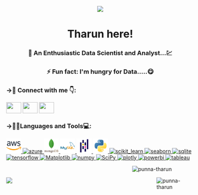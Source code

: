 <p align="center"><img src="https://user-images.githubusercontent.com/112575126/235303194-ac77b7e4-8af8-4b1a-8cfc-33cde72fd45e.gif"></p><h1 align="center">Tharun here!</h1>
<h3 align="center">🔭 An Enthusiastic Data Scientist and Analyst...💹</h3>
<h3 align="center">⚡ Fun fact: I'm hungry for Data.....😋</h3>


<h3 align="left">->📩 Connect with me 👇:</h3>
<p align="left">
<a href="https://www.linkedin.com/in/punna-tharun/" target="blank"><img align="center" src="https://raw.githubusercontent.com/rahuldkjain/github-profile-readme-generator/master/src/images/icons/Social/linked-in-alt.svg" height="30" width="40" /></a>
<a href="https://www.hackerrank.com/tharunpunna" target="blank"><img align="center" src="https://raw.githubusercontent.com/rahuldkjain/github-profile-readme-generator/master/src/images/icons/Social/hackerrank.svg" height="30" width="40" /></a>
<a href="tharunpunna@gmail.com" target="blank"><img align="center" src="https://img.shields.io/badge/Gmail-D14836?style=for-the-badge&logo=gmail&logoColor=white" height="30" width="40" /></a>
</p>


<h3 align="left">->🧑‍💻Languages and Tools💻:</h3>
<p align="left"> <a href="https://aws.amazon.com" target="_blank" rel="noreferrer"> <img src="https://raw.githubusercontent.com/devicons/devicon/master/icons/amazonwebservices/amazonwebservices-original-wordmark.svg" alt="aws" width="40" height="40"/> </a> <a href="https://azure.microsoft.com/en-in/" target="_blank" rel="noreferrer"> <img src="https://www.vectorlogo.zone/logos/microsoft_azure/microsoft_azure-icon.svg" alt="azure" width="40" height="40"/> </a> <a href="https://www.mongodb.com/" target="_blank" rel="noreferrer"> <img src="https://raw.githubusercontent.com/devicons/devicon/master/icons/mongodb/mongodb-original-wordmark.svg" alt="mongodb" width="40" height="40"/> </a> <a href="https://www.mysql.com/" target="_blank" rel="noreferrer"> <img src="https://raw.githubusercontent.com/devicons/devicon/master/icons/mysql/mysql-original-wordmark.svg" alt="mysql" width="40" height="40"/> </a> <a href="https://pandas.pydata.org/" target="_blank" rel="noreferrer"> <img src="https://raw.githubusercontent.com/devicons/devicon/2ae2a900d2f041da66e950e4d48052658d850630/icons/pandas/pandas-original.svg" alt="pandas" width="40" height="40"/> </a> <a href="https://www.python.org" target="_blank" rel="noreferrer"> <img src="https://raw.githubusercontent.com/devicons/devicon/master/icons/python/python-original.svg" alt="python" width="40" height="40"/> </a> <a href="https://scikit-learn.org/" target="_blank" rel="noreferrer"> <img src="https://upload.wikimedia.org/wikipedia/commons/0/05/Scikit_learn_logo_small.svg" alt="scikit_learn" width="40" height="40"/> </a> <a href="https://seaborn.pydata.org/" target="_blank" rel="noreferrer"> <img src="https://seaborn.pydata.org/_images/logo-mark-lightbg.svg" alt="seaborn" width="40" height="40"/> </a> <a href="https://www.sqlite.org/" target="_blank" rel="noreferrer"> <img src="https://www.vectorlogo.zone/logos/sqlite/sqlite-icon.svg" alt="sqlite" width="40" height="40"/> </a> <a href="https://www.tensorflow.org" target="_blank" rel="noreferrer"> <img src="https://www.vectorlogo.zone/logos/tensorflow/tensorflow-icon.svg" alt="tensorflow" width="40" height="40"/> </a> 
<a href="https://www.Matplotlib.org" target="_blank" rel="noreferrer"> <img src="https://img.shields.io/badge/Matplotlib-%23ffffff.svg?style=for-the-badge&logo=Matplotlib&logoColor=black" alt="Matplotlib" width="40" height="40"/> </a>
<a href="https://www.numpy.org" target="_blank" rel="noreferrer"> <img src="https://img.shields.io/badge/numpy-%23013243.svg?style=for-the-badge&logo=numpy&logoColor=white" alt="numpy" width="50" height="40"/> </a>
<a href="https://www.SciPy.org" target="_blank" rel="noreferrer"> <img src="https://img.shields.io/badge/SciPy-%230C55A5.svg?style=for-the-badge&logo=scipy&logoColor=%white" alt="SciPy" width="50" height="40"/> </a>
<a href="https://www.plotly.org" target="_blank" rel="noreferrer"> <img src="https://img.shields.io/badge/Plotly-%233F4F75.svg?style=for-the-badge&logo=plotly&logoColor=white" alt="plotly" width="50" height="40"/> </a>
<a href="https://www.powerbi.org" target="_blank" rel="noreferrer"> <img src="https://user-images.githubusercontent.com/112575126/235456735-c20d4fd3-9687-4dfa-abc2-cf19e327b3e9.png" alt="powerbi" width="50" height="40"/> </a>
<a href="https://www.tableau.com" target="_blank" rel="noreferrer"> <img src="https://user-images.githubusercontent.com/112575126/235456291-1d50b19b-db4d-4245-a892-dc7a97184ffd.png" alt="tableau" width="50" height="40"/> </a>  
</p>

<p>&nbsp;<img align="right"  width= "33%" src="https://github-readme-stats.vercel.app/api?username=PUNNA-THARUN&show_icons=true&theme=highcontrast" alt="punna-tharun" /></p>

<p><img align="right" width= "20%" src="https://github-readme-stats.vercel.app/api/top-langs/?username=PUNNA-THARUN&hide_progress=true" alt="punna-tharun" /></p>


<img align= "left" src="https://user-images.githubusercontent.com/112575126/232461898-cb1c2cf5-a8dc-46c6-b7ac-4c0adf145f6e.gif" />
